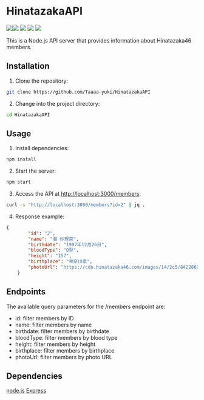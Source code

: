 # HinatazakaAPI

<img src="https://img.shields.io/badge/JavaScript-%3E%3D%20ES6-yellow?logo=javascript"><img src="https://img.shields.io/badge/Express-v4.18.2-green?logo=javascript&logoColor=white"> <img src="https://img.shields.io/badge/Node.js-v16.13.0-green?logo=node.js&logoColor=white"> <img src="https://img.shields.io/github/commit-activity/m/Taaaa-yuki/HinatazakaAPI?logo=github"> <img src="https://img.shields.io/github/repo-size/Taaaa-yuki/HinatazakaAPI?logo=github">

This is a Node.js API server that provides information about Hinatazaka46 members.

## Installation

1. Clone the repository:

```bash
git clone https://github.com/Taaaa-yuki/HinatazakaAPI
```

2. Change into the project directory:

```bash
cd HinatazakaAPI
```

## Usage

1. Install dependencies:

```bash
npm install
```

2. Start the server:

```bash
npm start
```

3. Access the API at <http://localhost:3000/members>:

```bash
curl -s "http://localhost:3000/members?id=2" | jq .
```

4. Response example:

```json
{
        "id": "2",
        "name": "潮 紗理菜",
        "birthdate": "1997年12月26日",
        "bloodType": "O型",
        "height": "157",
        "birthplace": "神奈川県",
        "photoUrl": "https://cdn.hinatazaka46.com/images/14/2c5/84228699afa9e410588e33d76d4e2/1000_1000_102400.jpg"
    }
```

## Endpoints

The available query parameters for the /members endpoint are:

- id: filter members by ID
- name: filter members by name
- birthdate: filter members by birthdate
- bloodType: filter members by blood type
- height: filter members by height
- birthplace: filter members by birthplace
- photoUrl: filter members by photo URL

## Dependencies

[node.js](https://nodejs.org/en/)
[Express](https://expressjs.com/)

